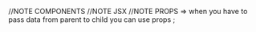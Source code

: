 //NOTE COMPONENTS
//NOTE JSX
//NOTE PROPS => when you have to pass data from parent to child you can use props ;
<!-- 
 <Button text="Click" />
      
      <Button text="Submit" />
      <h1 style={styles}>React</h1>
      <input maxLength={5} /> -->